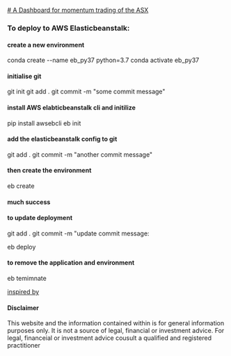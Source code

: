 <!-- readme.md -->

[# A Dashboard for momentum trading of the ASX](http://performance-dash-dev.ap-southeast-2.elasticbeanstalk.com/)

<!-- [APTCapital Performance dash] -->

### To deploy to AWS Elasticbeanstalk:

#### create a new environment
conda create --name eb_py37 python=3.7
conda activate eb_py37

#### initialise git
git init
git add .
git commit -m "some commit message"

#### install AWS elabticbeanstalk cli and initilize
pip install awsebcli
eb init

#### add the elasticbeanstalk config to git
git add .
git commit -m "another commit message"

#### then create the environment
eb create 

#### much success

#### to update deployment
git add .
git commit -m "update commit message:

eb deploy

#### to remove the application and environment
eb temimnate

[inspired by](https://medium.com/@austinlasseter/plotly-dash-and-the-elastic-beanstalk-command-line-89fb6b67bb79)


#### Disclaimer
This website and the information contained within is for general information purposes only. It is not a source of legal, financial or investment advice. For legal, financeial or investment advice cousult a qualified and registered practitioner